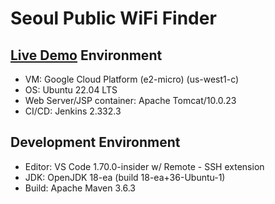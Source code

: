 # Seoul Public WiFi Finder
## [Live Demo](https://hanjoon.dev/seoul-wifi) Environment
* VM: Google Cloud Platform (e2-micro) (us-west1-c)
* OS: Ubuntu 22.04 LTS
* Web Server/JSP container: Apache Tomcat/10.0.23
* CI/CD: Jenkins 2.332.3

## Development Environment
* Editor: VS Code 1.70.0-insider w/ Remote - SSH extension
* JDK: OpenJDK 18-ea (build 18-ea+36-Ubuntu-1)
* Build: Apache Maven 3.6.3
